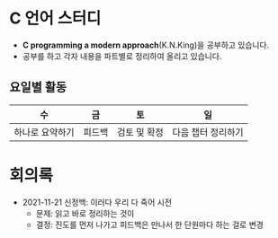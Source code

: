 # C 언어 스터디 

- **C programming a modern approach**(K.N.King)을 공부하고 있습니다. 
- 공부를 하고 각자 내용을 파트별로 정리하여 올리고 있습니다. 

## 요일별 활동 

|수|금|토|일| 
|---|---|---|---| 
|하나로 요약하기|피드백|검토 및 확정|다음 챕터 정리하기| 

# 회의록 

- 2021-11-21 신정백: 이러다 우리 다 죽어 시전 
    - 문제: 읽고 바로 정리하는 것이 
    - 결정: 진도를 먼저 나가고 피드백은 만나서 한 단원마다 하는 걸로 변경 



